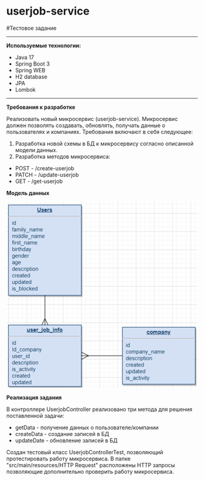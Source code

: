 # userjob-service
#Тестовое задание

___
**Используемые технологии:**
<ul>
<li>Java 17</li>
<li>Spring Boot 3</li>
<li>Spring WEB</li>
<li>H2 database</li>
<li>JPA</li>
<li>Lombok</li>
</ul>

---

**Требования к разработке**

Реализовать новый микросервис (userjob-service).
Микросервис должен позволять создавать, обновлять, получать данные о пользователях и компаниях.
Требования включают в себя следующее:
1. Разработка новой схемы в БД к микросервису согласно описанной модели данных.
2.	Разработка методов микросервиса:
<ul>
<li>POST - /create-userjob</li>
<li>PATCH - /update-userjob</li>
<li>GET - /get-userjob</li>
</ul>

**Модель данных**

![img_2.png](img_model.png)

**Реализация задания**

В контроллере UserjobController реализовано три метода для решения поставленной задачи:
<ul>
<li>getData - получение данных о пользователе/компании</li>
<li>createData - создание записей в БД</li>
<li>updateDate - обновление записей в БД</li>
</ul>

Создан тестовый класс UserjobControllerTest, позволяющий протестировать работу микросервиса.
В папке "src/main/resources/HTTP Request" расположены HTTP запросы позволяющие дополнительно проверить работу микросервиса.